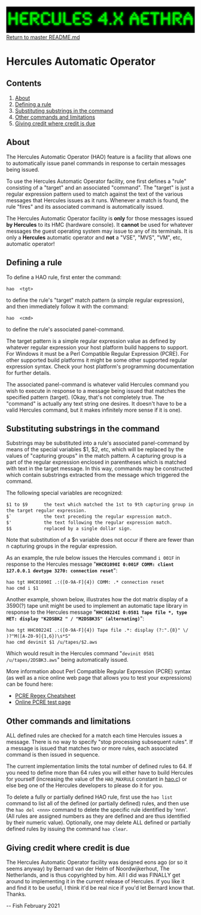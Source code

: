 ![test image](images/image_header_herculesaethra.png)
[Return to master README.md](../README.md)

# Hercules Automatic Operator

## Contents

1. [About](#About)
2. [Defining a rule](#Defining-a-rule)
3. [Substituting substrings in the command](#Substituting-substrings-in-the-command)
4. [Other commands and limitations](#Other-commands-and-limitations)
5. [Giving credit where credit is due](#Giving-credit-where-credit-is-due)

## About

The Hercules Automatic Operator (HAO) feature is a facility that allows one to automatically issue panel commands in response to certain messages being issued.

To use the Hercules Automatic Operator facility, one first defines a "rule" consisting of a "target" and an associated "command". The "target" is just a regular expression pattern used to match against the text of the various messages that Hercules issues as it runs. Whenever a match is found, the rule "fires" and its associated command is automatically issued.

The Hercules Automatic Operator facility is **only** for those messages issued **by Hercules** to its HMC (hardware console). It **cannot** be used for whatever messages the guest operating system may issue to any of its terminals. It is only a **Hercules** automatic operator and **not** a "VSE", "MVS", "VM", etc, automatic operator!

## Defining a rule

To define a HAO rule, first enter the command:

 
    hao  <tgt>
    
    
to define the rule's "target" match pattern (a simple regular expression), and then immediately follow it with the command:


    hao  <cmd>


to define the rule's associated panel-command. 

The target pattern is a simple regular expression value as defined by whatever regular expression your host platform build happens to support. For Windows it must be a Perl Compatible Regular Expression (PCRE).
For other supported build platforms it might be some other supported regular expression syntax. Check your host platform's programming documentation for further details.

The associated panel-command <cmd> is whatever valid Hercules command you wish to execute in response to a message being issued that matches the specified pattern (target). (Okay, that's not completely true. The "command" is actually any text string one desires. It doesn't have to be a valid Hercules command, but it makes infinitely more sense if it is one).

## Substituting substrings in the command
Substrings may be substituted into a rule's associated panel-command <cmd> by means of the special variables $1, $2, etc, which will be replaced by the values of "capturing groups" in the match pattern. A capturing group is a part of the regular expression enclosed in parentheses which is matched with text in the target message. In this way, commands may be constructed which contain substrings extracted from the message which triggered the command.

The following special variables are recognized:

    $1 to $9      the text which matched the 1st to 9th capturing group in the target regular expression.
    $`            the text preceding the regular expression match.
    $'            the text following the regular expression match.
    $$            replaced by a single dollar sign.

Note that substitution of a $n variable does not occur if there are fewer than n capturing groups in the regular expression.

As an example, the rule below issues the Hercules command `i 001F` in response to the Hercules message "**`HHC01090I 0:001F COMM: client 127.0.0.1 devtype 3270: connection reset`**":

    hao tgt HHC01090I .:([0-9A-F]{4}) COMM: .* connection reset
    hao cmd i $1

Another example, shown below, illustrates how the dot matrix display of a 3590(?) tape unit might be used to implement an automatic tape library in response to the Hercules message "**`HHC00224I 0:0581 Tape file *, type HET: display "K2DSBK2 " / "M2DSBK3S" (alternating)`**":

    hao tgt HHC00224I .:([0-9A-F]{4}) Tape file .*: display (?:".{8}" \/ )?"M([A-Z0-9]{1,6})\s*S"
    hao cmd devinit $1 /u/tapes/$2.aws

Which would result in the Hercules command "`devinit 0581 /u/tapes/2DSBK3.aws`" being automatically issued.

More information about Perl Compatible Regular Expression (PCRE) syntax (as well as a nice online web page that allows you to test your expressions) can be found here:

  *  [PCRE Regex Cheatsheet](https://www.debuggex.com/cheatsheet/regex/pcre)
  *  [Online PCRE test page](https://regex101.com/)

## Other commands and limitations

ALL defined rules are checked for a match each time Hercules issues a message. There is no way to specify "stop processing subsequent rules". If a message is issued that matches two or more rules, each associated command is then issued in sequence.

The current implementation limits the total number of defined rules to 64. If you need to define more than 64 rules you will either have to build Hercules for yourself (increasing the value of the `HAO_MAXRULE` constant in [hao.c](../hao.c)) or else beg one of the Hercules developers to please do it for you.

To delete a fully or partially defined HAO rule, first use the `hao list` command to list all of the defined (or partially defined) rules, and then use the `hao del <nnn>` command to delete the specific rule identified by 'nnn'. (All rules are assigned numbers as they are defined and are thus identified by their numeric value). Optionally, one may delete ALL defined or partially defined rules by issuing the command `hao clear`.

## Giving credit where credit is due

The Hercules Automatic Operator facility was designed eons ago (or so it seems anyway) by Bernard van der Helm of Noordwijkerhout, The Netherlands, and is thus copyrighted by him. All I did was FINALLY get around to implementing it in the current release of Hercules. If you like it and find it to be useful, I think it'd be real nice if you'd let Bernard know that. Thanks.

-- Fish
February 2021
